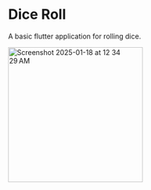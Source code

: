 # Dice Roll
A basic flutter application for rolling dice.

<img width="275"  alt="Screenshot 2025-01-18 at 12 34 29 AM" src="https://github.com/user-attachments/assets/08b63ed8-bedb-4b85-b37c-a497bcbd9715" />

